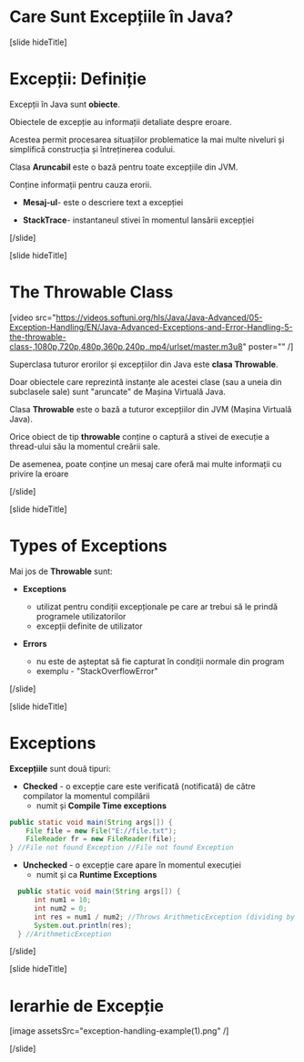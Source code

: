 # Care Sunt Excepțiile în Java?

[slide hideTitle]

# Excepții: Definiție

Excepții în Java sunt **obiecte**.

Obiectele de excepție au informații detaliate despre eroare.

Acestea permit procesarea situațiilor problematice la mai multe niveluri și simplifică construcția și întreținerea codului.

Clasa **Aruncabil** este o bază pentru toate excepțiile din JVM.

Conține informații pentru cauza erorii.

- **Mesaj-ul**- este o descriere text a excepției

- **StackTrace**- instantaneul stivei în momentul lansării excepției

[/slide]

[slide hideTitle]

# The Throwable Class

[video src="https://videos.softuni.org/hls/Java/Java-Advanced/05-Exception-Handling/EN/Java-Advanced-Exceptions-and-Error-Handling-5-the-throwable-class-,1080p,720p,480p,360p,240p,.mp4/urlset/master.m3u8" poster="" /]

Superclasa tuturor erorilor și excepțiilor din Java este **clasa Throwable**.

Doar obiectele care reprezintă instanțe ale acestei clase (sau a uneia din subclasele sale) sunt "aruncate" de Mașina Virtuală Java.

Clasa **Throwable** este o bază a tuturor excepțiilor din JVM (Mașina Virtuală Java).

Orice obiect de tip **throwable** conține o captură a stivei de execuție a thread-ului său la momentul creării sale.

De asemenea, poate conține un mesaj care oferă mai multe informații cu privire la eroare


[/slide]

[slide hideTitle]

# Types of Exceptions

Mai jos de **Throwable** sunt:

- **Exceptions**
     - utilizat pentru condiții excepționale pe care ar trebui să le prindă programele utilizatorilor
     - excepții definite de utilizator

- **Errors**
     - nu este de așteptat să fie capturat în condiții normale din program
     - exemplu - "StackOverflowError"

[/slide]

[slide hideTitle]

# Exceptions

**Excepțiile** sunt două tipuri:

- **Checked** - o excepție care este verificată (notificată) de către compilator la momentul compilării
     - numit și **Compile Time exceptions**

```java 
public static void main(String args[]) {
    File file = new File("E://file.txt");
    FileReader fr = new FileReader(file);
} //File not found Exception //File not found Exception
```
 

- **Unchecked** - o excepție care apare în momentul execuției
     - numit și ca **Runtime Exceptions**

```java 
  public static void main(String args[]) {
      int num1 = 10;
      int num2 = 0;
      int res = num1 / num2; //Throws ArithmeticException (dividing by 0)
      System.out.println(res);
  } //ArithmeticException
```
[/slide]

[slide hideTitle]

# Ierarhie de Excepție 

[image assetsSrc="exception-handling-example(1).png" /]

[/slide]


